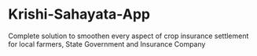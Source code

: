 # Krishi-Sahayata-App
Complete solution to smoothen every aspect of crop insurance settlement for local farmers, State Government and Insurance Company
